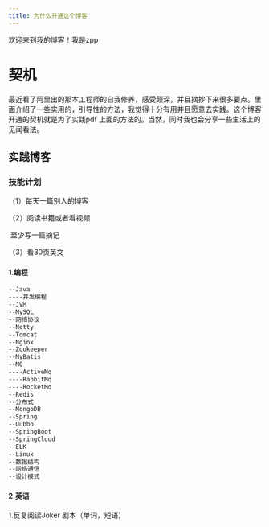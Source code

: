 ```yaml
---
title: 为什么开通这个博客
---
```


欢迎来到我的博客！我是zpp

# 契机

最近看了阿里出的那本工程师的自我修养，感受颇深，并且摘抄下来很多要点。里面介绍了一些实用的，引导性的方法，我觉得十分有用并且愿意去实践。这个博客开通的契机就是为了实践pdf 上面的方法的。当然，同时我也会分享一些生活上的见闻看法。



## 实践博客

### 技能计划

（1）每天一篇别人的博客

（2）阅读书籍或者看视频

​          至少写一篇摘记

 （3）看30页英文

#### 1.编程

```bash
--Java
----并发编程
--JVM
--MySQL
--网络协议
--Netty
--Tomcat
--Nginx
--Zookeeper
--MyBatis
--MQ
----ActiveMq
----RabbitMq
----RocketMq
--Redis
--分布式
--MongoDB
--Spring
--Dubbo
--SpringBoot
--SpringCloud
--ELK
--Linux
--数据结构
--网络通信
--设计模式

```



#### 2.英语

1.反复阅读Joker 剧本（单词，短语）

